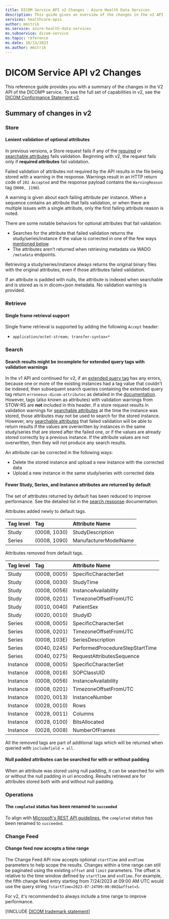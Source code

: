 ```yaml
---
title: DICOM Service API v2 Changes - Azure Health Data Services
description: This guide gives an overview of the changes in the v2 API for the DICOM service. 
services: healthcare-apis
author: mmitrik
ms.service: azure-health-data-services
ms.subservice: dicom-service
ms.topic: reference
ms.date: 10/13/2023
ms.author: mmitrik
---
```


# DICOM Service API v2 Changes

This reference guide provides you with a summary of the changes in the V2 API of the DICOM&reg; service. To see the full set of capabilities in v2, see the [DICOM Conformance Statement v2](dicom-services-conformance-statement-v2.md).

## Summary of changes in v2

### Store

#### Lenient validation of optional attributes
In previous versions, a Store request fails if any of the [required](dicom-services-conformance-statement-v2.md#store-required-attributes) or [searchable attributes](dicom-services-conformance-statement-v2.md#searchable-attributes) fails validation. Beginning with v2, the request fails only if **required attributes** fail validation.

Failed validation of attributes not required by the API results in the file being stored with a warning in the response. Warnings result in an HTTP return code of `202 Accepted` and the response payload contains the `WarningReason` tag (`0008, 1196`).  

A warning is given about each failing attribute per instance. When a sequence contains an attribute that fails validation, or when there are multiple issues with a single attribute, only the first failing attribute reason is noted.

There are some notable behaviors for optional attributes that fail validation:
 * Searches for the attribute that failed validation returns the study/series/instance if the value is corrected in one of the few ways [mentioned below](#search-results-might-be-incomplete-for-extended-query-tags-with-validation-warnings).
 * The attributes aren't returned when retrieving metadata via WADO `/metadata` endpoints.
 
Retrieving a study/series/instance always returns the original binary files with the original attributes, even if those attributes failed validation.  

If an attribute is padded with nulls, the attribute is indexed when searchable and is stored as is in dicom+json metadata. No validation warning is provided.

### Retrieve 

#### Single frame retrieval support
Single frame retrieval is supported by adding the following `Accept` header:
* `application/octet-stream; transfer-syntax=*` 

### Search 

#### Search results might be incomplete for extended query tags with validation warnings
In the v1 API and continued for v2, if an [extended query tag](dicom-extended-query-tags-overview.md) has any errors, because one or more of the existing instances had a tag value that couldn't be indexed, then subsequent search queries containing the extended query tag return `erroneous-dicom-attributes` as detailed in the [documentation](dicom-extended-query-tags-overview.md#tag-query-status). However, tags (also known as attributes) with validation warnings from STOW-RS are **not** included in this header. If a store request results in validation warnings for [searchable attributes](dicom-services-conformance-statement-v2.md#searchable-attributes) at the time the instance was stored, those attributes may not be used to search for the stored instance. However, any [searchable attributes](dicom-services-conformance-statement-v2.md#searchable-attributes) that failed validation will be able to return results if the values are overwritten by instances in the same study/series that are stored after the failed one, or if the values are already stored correctly by a previous instance. If the attribute values are not overwritten, then they will not produce any search results.

An attribute can be corrected in the following ways:
- Delete the stored instance and upload a new instance with the corrected data
- Upload a new instance in the same study/series with corrected data

#### Fewer Study, Series, and Instance attributes are returned by default
The set of attributes returned by default has been reduced to improve performance. See the detailed list in the [search response](./dicom-services-conformance-statement-v2.md#search-response) documentation.

Attributes added newly to default tags.

|Tag level| Tag          | Attribute Name |
|:-----------| :----------- | :------------- |
|Study | (0008, 1030) | StudyDescription |
|Series | (0008, 1090) | ManufacturerModelName |

Attributes removed from default tags.

|Tag level| Tag          | Attribute Name |
|:-----------| :----------- | :------------- |
|Study | (0008, 0005) | SpecificCharacterSet |
|Study | (0008, 0030) | StudyTime |
|Study | (0008, 0056) | InstanceAvailability |
|Study | (0008, 0201) | TimezoneOffsetFromUTC |
|Study | (0010, 0040) | PatientSex |
|Study | (0020, 0010) | StudyID |
|Series | (0008, 0005) | SpecificCharacterSet |
|Series | (0008, 0201) | TimezoneOffsetFromUTC |
|Series | (0008, 103E) | SeriesDescription |
|Series | (0040, 0245) | PerformedProcedureStepStartTime |
|Series | (0040, 0275) | RequestAttributesSequence |
|Instance | (0008, 0005) | SpecificCharacterSet |
|Instance | (0008, 0016) | SOPClassUID |
|Instance | (0008, 0056) | InstanceAvailability |
|Instance | (0008, 0201) | TimezoneOffsetFromUTC |
|Instance | (0020, 0013) | InstanceNumber |
|Instance | (0028, 0010) | Rows |
|Instance | (0028, 0011) | Columns |
|Instance | (0028, 0100) | BitsAllocated |
|Instance | (0028, 0008) | NumberOfFrames |

All the removed tags are part of additional tags which will be returned when queried with `includefield = all`.

#### Null padded attributes can be searched for with or without padding
When an attribute was stored using null padding, it can be searched for with or without the null padding in uri encoding. Results retrieved are for attributes stored both with and without null padding.

### Operations

#### The `completed` status has been renamed to `succeeded`
To align with [Microsoft's REST API guidelines](https://github.com/microsoft/api-guidelines/blob/vNext/Guidelines.md), the `completed` status has been renamed to `succeeded`.

### Change Feed

#### Change feed now accepts a time range
The Change Feed API now accepts optional `startTime` and `endTime` parameters to help scope the results. Changes within a time range can still be paginated using the existing `offset` and `limit` parameters. The offset is relative to the time window defined by `startTime` and `endTime`. For example, the fifth change feed entry starting from 7/24/2023 at 09:00 AM UTC would use the query string `?startTime=2023-07-24T09:00:00Z&offset=5`.

For v2, it's recommended to always include a time range to improve performance.

[!INCLUDE [DICOM trademark statement](../includes/healthcare-apis-dicom-trademark.md)]
